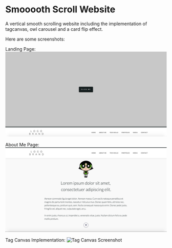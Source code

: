 # Smooooth Scroll Website

A vertical smooth scrolling website including the implementation of tagcanvas, owl carousel and a card flip effect.

Here are some screenshots:

Landing Page:
![Smooooth Scroll Landing Page Screenshot](img/ss_landingpage.png "Landing Page Screenshot")

About Me Page:
![Smooooth Scroll About Me Screenshot](img/ss_about.png "About Me Screenshot")

Tag Canvas Implementation:
![Tag Canvas Screenshot](img/ss_tag-canvas.png "Tag Canvas Screenshot")

